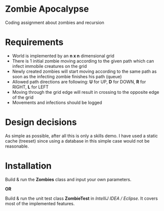 # Zombie Apocalypse
Coding assignment about zombies and recursion

# Requirements
* World is implemented by an **n x n** dimensional grid
* There is 1 initial zombie moving according to the given path which can infect immobile creatures on the grid
* Newly created zombies will start moving according to the same path as soon as the infecting zombie finishes his path (queue)
* Allowed path directions are following: **U** for UP, **D** for DOWN, **R** for RIGHT, **L** for LEFT
* Moving through the grid edge will result in crossing to the opposite edge of the grid
* Movements and infections should be logged

# Design decisions
As simple as possible, after all this is only a skills demo. I have used a static cache (treeset) since using a database
in this simple case would not be reasonable.

# Installation
Build & run the **Zombies** class and input your own parameters.

**OR**

Build & run the unit test class **ZombieTest** in *IntelliJ IDEA / Eclipse*. It covers most of the implemented features.
